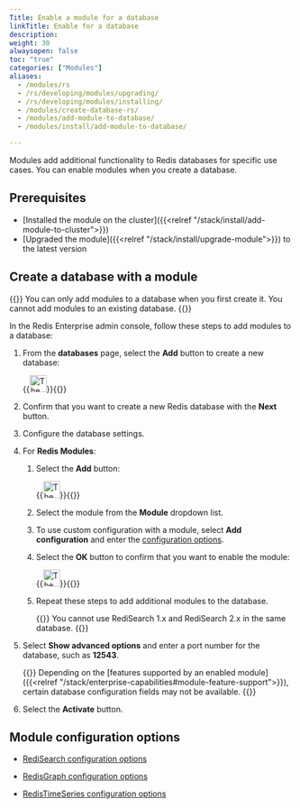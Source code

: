 ```yaml
---
Title: Enable a module for a database
linkTitle: Enable for a database
description:
weight: 30
alwaysopen: false
toc: "true"
categories: ["Modules"]
aliases:
  - /modules/rs
  - /rs/developing/modules/upgrading/
  - /rs/developing/modules/installing/
  - /modules/create-database-rs/
  - /modules/add-module-to-database/
  - /modules/install/add-module-to-database/

---
```


Modules add additional functionality to Redis databases for specific use cases. You can enable modules when you create a database.

## Prerequisites

- [Installed the module on the cluster]({{<relref "/stack/install/add-module-to-cluster">}})
- [Upgraded the module]({{<relref "/stack/install/upgrade-module">}}) to the latest version

## Create a database with a module

{{<note>}}
You can only add modules to a database when you first create it. You cannot add modules to an existing database.
{{</note>}}

In the Redis Enterprise admin console, follow these steps to add modules to a database:

1. From the **databases** page, select the **Add** button to create a new database:

    {{<image filename="images/rs/icon_add.png" width="30px" alt="The Add icon">}}{{</image>}}

1. Confirm that you want to create a new Redis database with the **Next** button.

1. Configure the database settings.

1. For **Redis Modules**:

    1. Select the **Add** button:

        {{<image filename="images/rs/icon_add.png" width="30px" alt="The Add icon">}}{{</image>}}
    
    1. Select the module from the **Module** dropdown list.

    1. To use custom configuration with a module, select **Add configuration** and enter the [configuration options](#module-configuration-options).

    1. Select the **OK** button to confirm that you want to enable the module:

        {{<image filename="images/rs/icon_save.png" width="30px" alt="The Save icon">}}{{</image>}}

    1. Repeat these steps to add additional modules to the database.

        {{<note>}}
You cannot use RediSearch 1.x and RediSearch 2.x in the same database.
        {{</note>}}

1. Select **Show advanced options** and enter a port number for the database, such as **12543**.

    {{<note>}}
Depending on the [features supported by an enabled module]({{<relref "/stack/enterprise-capabilities#module-feature-support">}}), certain database configuration fields may not be available.
    {{</note>}}

1. Select the **Activate** button.

## Module configuration options

- [RediSearch configuration options](https://oss.redis.com/redisearch/Configuring#redisearch_configuration_options)

- [RedisGraph configuration options](https://oss.redis.com/redisgraph/configuration#redisgraph-configuration-options)

- [RedisTimeSeries configuration options](https://oss.redislabs.com/redistimeseries/configuration#redistimeseries-configuration-options)